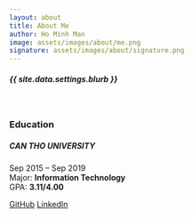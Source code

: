 ```yaml
---
layout: about
title: About Me
author: Ho Minh Man
image: assets/images/about/me.png
signature: assets/images/about/signature.png
---
```


##### {{ site.data.settings.blurb }}
<br/>

### Education 
##### CAN THO UNIVERSITY
Sep 2015 – Sep 2019<br/>
Major: <b>Information Technology</b><br/>
GPA: <b>3.11/4.00</b><br/>

<a href="{{ site.data.settings.github_url }}" target="_blank" class="btn btn-dark">GitHub</a>
<a href="{{ site.data.settings.linkedin_url }}" target="_blank" class="btn btn-dark">LinkedIn</a>